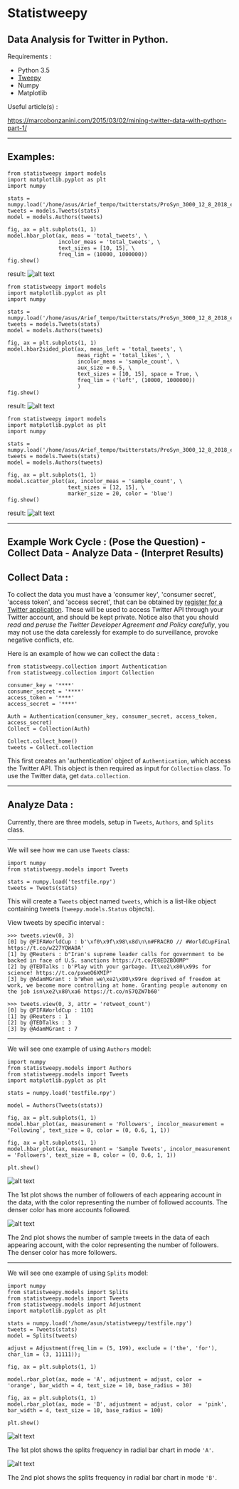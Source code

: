 # Statistweepy

## Data Analysis for Twitter in Python.

Requirements :
- Python 3.5
- [Tweepy](http://docs.tweepy.org/en/v3.5.0/)
- Numpy
- Matplotlib

Useful article(s) : 

https://marcobonzanini.com/2015/03/02/mining-twitter-data-with-python-part-1/

---------------------------------

## Examples:

```
from statistweepy import models
import matplotlib.pyplot as plt
import numpy

stats = numpy.load('/home/asus/Arief_tempo/twitterstats/ProSyn_3000_12_8_2018_extended.npy')
tweets = models.Tweets(stats)
model = models.Authors(tweets)

fig, ax = plt.subplots(1, 1)
model.hbar_plot(ax, meas = 'total_tweets', \
                incolor_meas = 'total_tweets', \
                text_sizes = [10, 15], \
                freq_lim = (10000, 1000000)) 
fig.show()
```
result:
![alt text](https://raw.githubusercontent.com/anbarief/statistweepy/master/readme_0_1.png)


```
from statistweepy import models
import matplotlib.pyplot as plt
import numpy

stats = numpy.load('/home/asus/Arief_tempo/twitterstats/ProSyn_3000_12_8_2018_extended.npy')
tweets = models.Tweets(stats)
model = models.Authors(tweets)

fig, ax = plt.subplots(1, 1)
model.hbar2sided_plot(ax, meas_left = 'total_tweets', \
                      meas_right = 'total_likes', \
                      incolor_meas = 'sample_count', \
                      aux_size = 0.5, \
                      text_sizes = [10, 15], space = True, \
                      freq_lim = ('left', (10000, 1000000))
                      )
fig.show()
```
result:
![alt text](https://raw.githubusercontent.com/anbarief/statistweepy/master/readme_0_2.png)


```
from statistweepy import models
import matplotlib.pyplot as plt
import numpy

stats = numpy.load('/home/asus/Arief_tempo/twitterstats/ProSyn_3000_12_8_2018_extended.npy')
tweets = models.Tweets(stats)
model = models.Authors(tweets)

fig, ax = plt.subplots(1, 1)
model.scatter_plot(ax, incolor_meas = 'sample_count', \
                   text_sizes = [12, 15], \
                   marker_size = 20, color = 'blue')
fig.show()
```
result:
![alt text](https://raw.githubusercontent.com/anbarief/statistweepy/master/readme_0_3.png)


---------------------------------

## Example Work Cycle : (Pose the Question) - Collect Data - Analyze Data - (Interpret Results)

## Collect Data :

To collect the data you must have a 'consumer key', 'consumer secret', 'access token', and 'access secret', that can be obtained by [register for a Twitter application](http://apps.twitter.com/). These will be used to access Twitter API through your Twitter account, and should be kept private. Notice also that you should *read and peruse the Twitter Developer Agreement and Policy carefully*, you may not use the data carelessly for example to do surveillance, provoke negative conflicts, etc.

Here is an example of how we can collect the data : 

```
from statistweepy.collection import Authentication
from statistweepy.collection import Collection

consumer_key = '****'
consumer_secret = '****'
access_token = '****'
access_secret = '****'

Auth = Authentication(consumer_key, consumer_secret, access_token, access_secret)
Collect = Collection(Auth)

Collect.collect_home()
tweets = Collect.collection
```
This first creates an 'authentication' object of `Authentication`, which access the Twitter API. This object is then required as input for `Collection` class. To use the Twitter data, get `data.collection`.

----------------------------

## Analyze Data :

Currently, there are three models, setup in `Tweets`, `Authors`, and `Splits` class. 

---------------------------

We will see how we can use `Tweets` class:

```
import numpy
from statistweepy.models import Tweets

stats = numpy.load('testfile.npy')
tweets = Tweets(stats)
```
This will create a `Tweets` object named `tweets`, which is a list-like object containing tweets (`tweepy.models.Status` objects).

View tweets by specific interval :

```
>>> tweets.view(0, 3)
[0] by @FIFAWorldCup : b'\xf0\x9f\x98\x8d\n\n#FRACRO // #WorldCupFinal https://t.co/w227YQWA0A'
[1] by @Reuters : b"Iran's supreme leader calls for government to be backed in face of U.S. sanctions https://t.co/E8EDZBO0MP"
[2] by @TEDTalks : b'Play with your garbage. It\xe2\x80\x99s for science! https://t.co/pxweO6XMIP'
[3] by @AdamMGrant : b'When we\xe2\x80\x99re deprived of freedom at work, we become more controlling at home. Granting people autonomy on the job isn\xe2\x80\xa6 https://t.co/nS7QZW7b60'
```

```
>>> tweets.view(0, 3, attr = 'retweet_count')
[0] by @FIFAWorldCup : 1101
[1] by @Reuters : 1
[2] by @TEDTalks : 3
[3] by @AdamMGrant : 7
```
------------------------

We will see one example of using `Authors` model:

```
import numpy
from statistweepy.models import Authors
from statistweepy.models import Tweets
import matplotlib.pyplot as plt

stats = numpy.load('testfile.npy')

model = Authors(Tweets(stats))

fig, ax = plt.subplots(1, 1)
model.hbar_plot(ax, measurement = 'Followers', incolor_measurement = 'Following', text_size = 8, color = (0, 0.6, 1, 1))

fig, ax = plt.subplots(1, 1)
model.hbar_plot(ax, measurement = 'Sample Tweets', incolor_measurement = 'Followers', text_size = 8, color = (0, 0.6, 1, 1))

plt.show()
```
![alt text](https://raw.githubusercontent.com/anbarief/statistweepy/master/readme_1.png)

The 1st plot shows the number of followers of each appearing account in the data, with the color representing the number of followed accounts. The denser color has more accounts followed.

![alt text](https://raw.githubusercontent.com/anbarief/statistweepy/master/readme_2.png)

The 2nd plot shows the number of sample tweets in the data of each appearing account, with the color representing the number of followers. The denser color has more followers.

------------------------

We will see one example of using `Splits` model:

```
import numpy
from statistweepy.models import Splits
from statistweepy.models import Tweets
from statistweepy.models import Adjustment
import matplotlib.pyplot as plt

stats = numpy.load('/home/asus/statistweepy/testfile.npy')
tweets = Tweets(stats)
model = Splits(tweets)

adjust = Adjustment(freq_lim = (5, 199), exclude = ('the', 'for'), char_lim = (3, 11111));

fig, ax = plt.subplots(1, 1)

model.rbar_plot(ax, mode = 'A', adjustment = adjust, color  = 'orange', bar_width = 4, text_size = 10, base_radius = 30)

fig, ax = plt.subplots(1, 1)
model.rbar_plot(ax, mode = 'B', adjustment = adjust, color  = 'pink', bar_width = 4, text_size = 10, base_radius = 100)

plt.show()
```

![alt text](https://raw.githubusercontent.com/anbarief/statistweepy/master/readme_3.png)

The 1st plot shows the splits frequency in radial bar chart in mode `'A'`.

![alt text](https://raw.githubusercontent.com/anbarief/statistweepy/master/readme_4.png)

The 2nd plot shows the splits frequency in radial bar chart in mode `'B'`.


